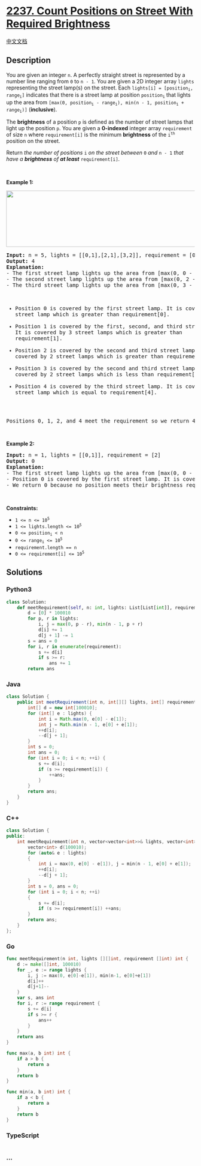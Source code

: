 # [2237. Count Positions on Street With Required Brightness](https://leetcode.com/problems/count-positions-on-street-with-required-brightness)

[中文文档](/solution/2200-2299/2237.Count%20Positions%20on%20Street%20With%20Required%20Brightness/README.md)

## Description

<p>You are given an integer <code>n</code>. A perfectly straight street is represented by a number line ranging from <code>0</code> to <code>n - 1</code>. You are given a 2D integer array <code>lights</code> representing the street lamp(s) on the street. Each <code>lights[i] = [position<sub>i</sub>, range<sub>i</sub>]</code> indicates that there is a street lamp at position <code>position<sub>i</sub></code> that lights up the area from <code>[max(0, position<sub>i</sub> - range<sub>i</sub>), min(n - 1, position<sub>i</sub> + range<sub>i</sub>)]</code> (<strong>inclusive</strong>).</p>

<p>The <strong>brightness</strong> of a position <code>p</code> is defined as the number of street lamps that light up the position <code>p</code>. You are given a <strong>0-indexed</strong> integer array <code>requirement</code> of size <code>n</code> where <code>requirement[i]</code> is the minimum <strong>brightness</strong> of the <code>i<sup>th</sup></code> position on the street.</p>

<p>Return <em>the number of positions </em><code>i</code><em> on the street between </em><code>0</code><em> and </em><code>n - 1</code><em> that have a <strong>brightness</strong> </em><em>of <strong>at least</strong> </em><code>requirement[i]</code><em>.</em></p>

<p>&nbsp;</p>
<p><strong>Example 1:</strong></p>
<img alt="" src="https://cdn.jsdelivr.net/gh/doocs/leetcode@main/solution/2200-2299/2237.Count%20Positions%20on%20Street%20With%20Required%20Brightness/images/screenshot-2022-04-11-at-22-24-43-diagramdrawio-diagramsnet.png" style="height: 150px; width: 579px;" />
<pre>
<strong>Input:</strong> n = 5, lights = [[0,1],[2,1],[3,2]], requirement = [0,2,1,4,1]
<strong>Output:</strong> 4
<strong>Explanation:</strong>
- The first street lamp lights up the area from [max(0, 0 - 1), min(n - 1, 0 + 1)] = [0, 1] (inclusive).
- The second street lamp lights up the area from [max(0, 2 - 1), min(n - 1, 2 + 1)] = [1, 3] (inclusive).
- The third street lamp lights up the area from [max(0, 3 - 2), min(n - 1, 3 + 2)] = [1, 4] (inclusive).

-   Position 0 is covered by the first street lamp. It is covered by 1 street lamp which is greater than requirement[0].
-   Position 1 is covered by the first, second, and third street lamps. It is covered by 3 street lamps which is greater than requirement[1].
-   Position 2 is covered by the second and third street lamps. It is covered by 2 street lamps which is greater than requirement[2].
-   Position 3 is covered by the second and third street lamps. It is covered by 2 street lamps which is less than requirement[3].
-   Position 4 is covered by the third street lamp. It is covered by 1 street lamp which is equal to requirement[4].

Positions 0, 1, 2, and 4 meet the requirement so we return 4.

</pre>

<p><strong>Example 2:</strong></p>

<pre>
<strong>Input:</strong> n = 1, lights = [[0,1]], requirement = [2]
<strong>Output:</strong> 0
<strong>Explanation:</strong>
- The first street lamp lights up the area from [max(0, 0 - 1), min(n - 1, 0 + 1)] = [0, 0] (inclusive).
- Position 0 is covered by the first street lamp. It is covered by 1 street lamp which is less than requirement[0].
- We return 0 because no position meets their brightness requirement.
</pre>

<p>&nbsp;</p>
<p><strong>Constraints:</strong></p>

<ul>
	<li><code>1 &lt;= n &lt;= 10<sup>5</sup></code></li>
	<li><code>1 &lt;= lights.length &lt;= 10<sup>5</sup></code></li>
	<li><code>0 &lt;= position<sub>i</sub> &lt; n</code></li>
	<li><code>0 &lt;= range<sub>i</sub> &lt;= 10<sup>5</sup></code></li>
	<li><code>requirement.length == n</code></li>
	<li><code>0 &lt;= requirement[i] &lt;= 10<sup>5</sup></code></li>
</ul>

## Solutions

<!-- tabs:start -->

### **Python3**

```python
class Solution:
    def meetRequirement(self, n: int, lights: List[List[int]], requirement: List[int]) -> int:
        d = [0] * 100010
        for p, r in lights:
            i, j = max(0, p - r), min(n - 1, p + r)
            d[i] += 1
            d[j + 1] -= 1
        s = ans = 0
        for i, r in enumerate(requirement):
            s += d[i]
            if s >= r:
                ans += 1
        return ans
```

### **Java**

```java
class Solution {
    public int meetRequirement(int n, int[][] lights, int[] requirement) {
        int[] d = new int[100010];
        for (int[] e : lights) {
            int i = Math.max(0, e[0] - e[1]);
            int j = Math.min(n - 1, e[0] + e[1]);
            ++d[i];
            --d[j + 1];
        }
        int s = 0;
        int ans = 0;
        for (int i = 0; i < n; ++i) {
            s += d[i];
            if (s >= requirement[i]) {
                ++ans;
            }
        }
        return ans;
    }
}
```

### **C++**

```cpp
class Solution {
public:
    int meetRequirement(int n, vector<vector<int>>& lights, vector<int>& requirement) {
        vector<int> d(100010);
        for (auto& e : lights)
        {
            int i = max(0, e[0] - e[1]), j = min(n - 1, e[0] + e[1]);
            ++d[i];
            --d[j + 1];
        }
        int s = 0, ans = 0;
        for (int i = 0; i < n; ++i)
        {
            s += d[i];
            if (s >= requirement[i]) ++ans;
        }
        return ans;
    }
};
```

### **Go**

```go
func meetRequirement(n int, lights [][]int, requirement []int) int {
	d := make([]int, 100010)
	for _, e := range lights {
		i, j := max(0, e[0]-e[1]), min(n-1, e[0]+e[1])
		d[i]++
		d[j+1]--
	}
	var s, ans int
	for i, r := range requirement {
		s += d[i]
		if s >= r {
			ans++
		}
	}
	return ans
}

func max(a, b int) int {
	if a > b {
		return a
	}
	return b
}

func min(a, b int) int {
	if a < b {
		return a
	}
	return b
}
```

### **TypeScript**

```ts

```

### **...**

```

```

<!-- tabs:end -->
